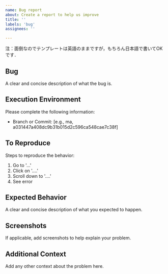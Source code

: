 ```yaml
---
name: Bug report
about: Create a report to help us improve
title: ''
labels: 'bug'
assignees: ''

---
```


注：面倒なのでテンプレートは英語のままですが，もちろん日本語で書いてOKです．

## Bug

A clear and concise description of what the bug is.

## Execution Environment

Please complete the following information:

- Branch or Commit: [e.g., ma, a031447a408dc9b31b015d2c596ca548cae7c38f]

## To Reproduce

Steps to reproduce the behavior:

1. Go to '...'
2. Click on '....'
3. Scroll down to '....'
4. See error

## Expected Behavior

A clear and concise description of what you expected to happen.

## Screenshots

If applicable, add screenshots to help explain your problem.

## Additional Context

Add any other context about the problem here.
